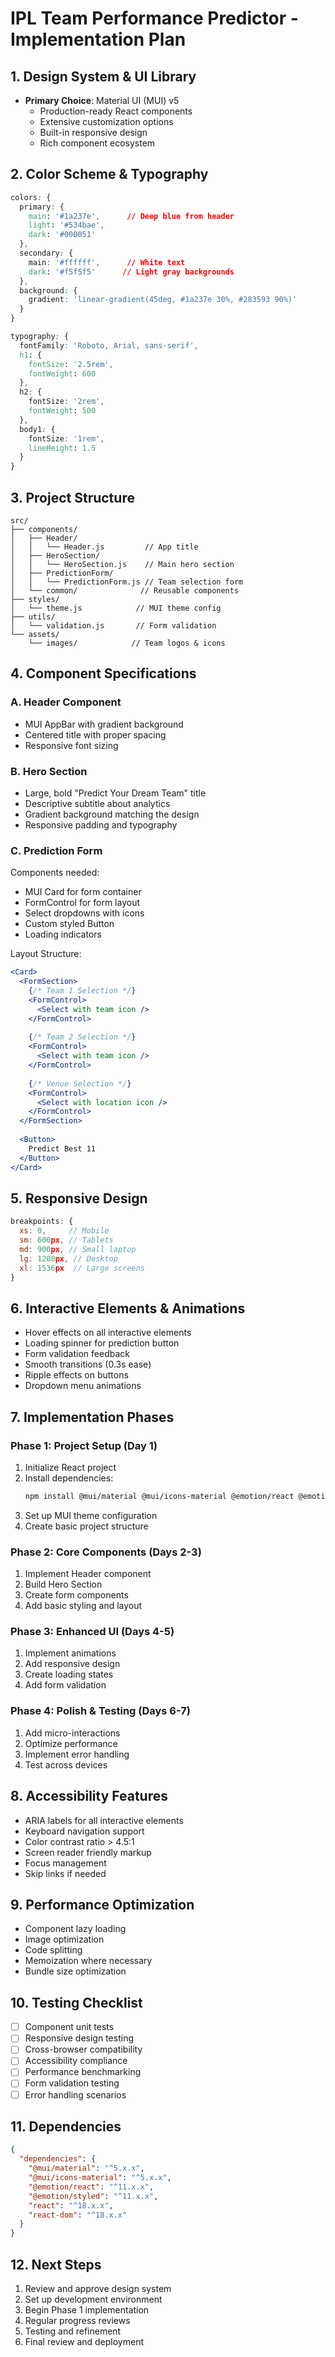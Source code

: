 # IPL Team Performance Predictor - Implementation Plan

## 1. Design System & UI Library
- **Primary Choice**: Material UI (MUI) v5
  - Production-ready React components
  - Extensive customization options
  - Built-in responsive design
  - Rich component ecosystem

## 2. Color Scheme & Typography
```css
colors: {
  primary: {
    main: '#1a237e',      // Deep blue from header
    light: '#534bae',
    dark: '#000051'
  },
  secondary: {
    main: '#ffffff',      // White text
    dark: '#f5f5f5'      // Light gray backgrounds
  },
  background: {
    gradient: 'linear-gradient(45deg, #1a237e 30%, #283593 90%)'
  }
}

typography: {
  fontFamily: 'Roboto, Arial, sans-serif',
  h1: {
    fontSize: '2.5rem',
    fontWeight: 600
  },
  h2: {
    fontSize: '2rem',
    fontWeight: 500
  },
  body1: {
    fontSize: '1rem',
    lineHeight: 1.5
  }
}
```

## 3. Project Structure
```
src/
├── components/
│   ├── Header/
│   │   └── Header.js         // App title
│   ├── HeroSection/
│   │   └── HeroSection.js    // Main hero section
│   ├── PredictionForm/
│   │   └── PredictionForm.js // Team selection form
│   └── common/              // Reusable components
├── styles/
│   └── theme.js            // MUI theme config
├── utils/
│   └── validation.js       // Form validation
└── assets/
    └── images/            // Team logos & icons
```

## 4. Component Specifications

### A. Header Component
- MUI AppBar with gradient background
- Centered title with proper spacing
- Responsive font sizing

### B. Hero Section
- Large, bold "Predict Your Dream Team" title
- Descriptive subtitle about analytics
- Gradient background matching the design
- Responsive padding and typography

### C. Prediction Form
Components needed:
- MUI Card for form container
- FormControl for form layout
- Select dropdowns with icons
- Custom styled Button
- Loading indicators

Layout Structure:
```jsx
<Card>
  <FormSection>
    {/* Team 1 Selection */}
    <FormControl>
      <Select with team icon />
    </FormControl>
    
    {/* Team 2 Selection */}
    <FormControl>
      <Select with team icon />
    </FormControl>
    
    {/* Venue Selection */}
    <FormControl>
      <Select with location icon />
    </FormControl>
  </FormSection>
  
  <Button>
    Predict Best 11
  </Button>
</Card>
```

## 5. Responsive Design
```javascript
breakpoints: {
  xs: 0,     // Mobile
  sm: 600px, // Tablets
  md: 900px, // Small laptop
  lg: 1200px, // Desktop
  xl: 1536px  // Large screens
}
```

## 6. Interactive Elements & Animations
- Hover effects on all interactive elements
- Loading spinner for prediction button
- Form validation feedback
- Smooth transitions (0.3s ease)
- Ripple effects on buttons
- Dropdown menu animations

## 7. Implementation Phases

### Phase 1: Project Setup (Day 1)
1. Initialize React project
2. Install dependencies:
   ```bash
   npm install @mui/material @mui/icons-material @emotion/react @emotion/styled
   ```
3. Set up MUI theme configuration
4. Create basic project structure

### Phase 2: Core Components (Days 2-3)
1. Implement Header component
2. Build Hero Section
3. Create form components
4. Add basic styling and layout

### Phase 3: Enhanced UI (Days 4-5)
1. Implement animations
2. Add responsive design
3. Create loading states
4. Add form validation

### Phase 4: Polish & Testing (Days 6-7)
1. Add micro-interactions
2. Optimize performance
3. Implement error handling
4. Test across devices

## 8. Accessibility Features
- ARIA labels for all interactive elements
- Keyboard navigation support
- Color contrast ratio > 4.5:1
- Screen reader friendly markup
- Focus management
- Skip links if needed

## 9. Performance Optimization
- Component lazy loading
- Image optimization
- Code splitting
- Memoization where necessary
- Bundle size optimization

## 10. Testing Checklist
- [ ] Component unit tests
- [ ] Responsive design testing
- [ ] Cross-browser compatibility
- [ ] Accessibility compliance
- [ ] Performance benchmarking
- [ ] Form validation testing
- [ ] Error handling scenarios

## 11. Dependencies
```json
{
  "dependencies": {
    "@mui/material": "^5.x.x",
    "@mui/icons-material": "^5.x.x",
    "@emotion/react": "^11.x.x",
    "@emotion/styled": "^11.x.x",
    "react": "^18.x.x",
    "react-dom": "^18.x.x"
  }
}
```

## 12. Next Steps
1. Review and approve design system
2. Set up development environment
3. Begin Phase 1 implementation
4. Regular progress reviews
5. Testing and refinement
6. Final review and deployment 